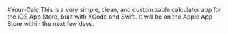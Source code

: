 #Your-Calc
This is a very simple, clean, and customizable calculator app for the iOS App Store, built with XCode and Swift. It will be on the Apple App Store within the next few days.
